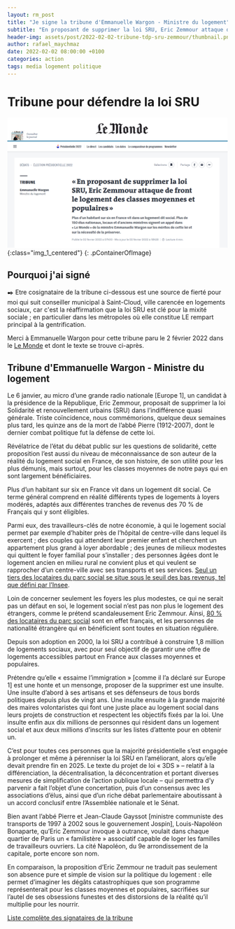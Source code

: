 ```yaml
---
layout: rm_post
title: "Je signe la tribune d'Emmanuelle Wargon - Ministre du logement"
subtitle: "En proposant de supprimer la loi SRU, Eric Zemmour attaque de front le logement des classes moyennes et populaires."
header-img: assets/post/2022-02-02-tribune-tdp-sru-zemmour/thumbnail.png
author: rafael_maychmaz
date: 2022-02-02 08:00:00 +0100
categories: action 
tags: media logement politique
---
```


# Tribune pour défendre la loi SRU

![texte alternatif à l'image](/assets/post/2022-02-02-tribune-tdp-sru-zemmour/thumbnail.png "Description de l info-bulle image"){:class="img_1_centered"}
{: .pContainerOfImage}
<br>

## Pourquoi j'ai signé

✒️ Etre cosignataire de la tribune ci-dessous est une source de fierté pour moi qui suit conseiller municipal à Saint-Cloud, ville carencée en logements sociaux, car c'est la réaffirmation que la loi SRU est clé pour la mixité sociale ; en particulier dans les métropoles où elle constitue LE rempart principal à la gentrification.

Merci à Emmanuelle Wargon pour cette tribune paru le 2 février 2022 dans le [Le Monde](https://www.lemonde.fr/idees/article/2022/02/02/en-proposant-de-supprimer-la-loi-sru-eric-zemmour-attaque-de-front-le-logement-des-classes-moyennes-et-populaires_6111947_3232.html) et dont le texte se trouve ci-après.
 
## Tribune d'Emmanuelle Wargon - Ministre du logement

Le 6 janvier, au micro d’une grande radio nationale [Europe 1], un candidat à la présidence de la République, Eric Zemmour, proposait de supprimer la loi Solidarité et renouvellement urbains (SRU) dans l’indifférence quasi générale. Triste coïncidence, nous commémorions, quelque deux semaines plus tard, les quinze ans de la mort de l’abbé Pierre (1912-2007), dont le dernier combat politique fut la défense de cette loi.

Révélatrice de l’état du débat public sur les questions de solidarité, cette proposition l’est aussi du niveau de méconnaissance de son auteur de la réalité du logement social en France, de son histoire, de son utilité pour les plus démunis, mais surtout, pour les classes moyennes de notre pays qui en sont largement bénéficiaires.

Plus d’un habitant sur six en France vit dans un logement dit social. Ce terme général comprend en réalité différents types de logements à loyers modérés, adaptés aux différentes tranches de revenus des 70 % de Français qui y sont éligibles.

Parmi eux, des travailleurs-clés de notre économie, à qui le logement social permet par exemple d’habiter près de l’hôpital de centre-ville dans lequel ils exercent ; des couples qui attendent leur premier enfant et cherchent un appartement plus grand à loyer abordable ; des jeunes de milieux modestes qui quittent le foyer familial pour s’installer ; des personnes âgées dont le logement ancien en milieu rural ne convient plus et qui veulent se rapprocher d’un centre-ville avec ses transports et ses services. [Seul un tiers des locataires du parc social se situe sous le seuil des bas revenus, tel que défini par l’Insee](https://www.union-habitat.org/sites/default/files/articles/pdf/2021-09/ush-chiffrescles_vs_nationale_2021_page_a_page.pdf).

Loin de concerner seulement les foyers les plus modestes, ce qui ne serait pas un défaut en soi, le logement social n’est pas non plus le logement des étrangers, comme le prétend scandaleusement Eric Zemmour. Ainsi, [80 % des locataires du parc social](https://www.insee.fr/fr/statistiques/2586016?sommaire=2586377) sont en effet français, et les personnes de nationalité étrangère qui en bénéficient sont toutes en situation régulière.

Depuis son adoption en 2000, la loi SRU a contribué à construire 1,8 million de logements sociaux, avec pour seul objectif de garantir une offre de logements accessibles partout en France aux classes moyennes et populaires.

Prétendre qu’elle « essaime l’immigration » [comme il l’a déclaré sur Europe 1] est une honte et un mensonge, proposer de la supprimer est une insulte. Une insulte d’abord à ses artisans et ses défenseurs de tous bords politiques depuis plus de vingt ans. Une insulte ensuite à la grande majorité des maires volontaristes qui font une juste place au logement social dans leurs projets de construction et respectent les objectifs fixés par la loi. Une insulte enfin aux dix millions de personnes qui résident dans un logement social et aux deux millions d’inscrits sur les listes d’attente pour en obtenir un.

C’est pour toutes ces personnes que la majorité présidentielle s’est engagée à prolonger et même à pérenniser la loi SRU en l’améliorant, alors qu’elle devait prendre fin en 2025. Le texte du projet de loi « 3DS » – relatif à la différenciation, la décentralisation, la déconcentration et portant diverses mesures de simplification de l’action publique locale – qui permettra d’y parvenir a fait l’objet d’une concertation, puis d’un consensus avec les associations d’élus, ainsi que d’un riche débat parlementaire aboutissant à un accord conclusif entre l’Assemblée nationale et le Sénat.

Bien avant l’abbé Pierre et Jean-Claude Gayssot [ministre communiste des transports de 1997 à 2002 sous le gouvernement Jospin], Louis-Napoléon Bonaparte, qu’Eric Zemmour invoque à outrance, voulait dans chaque quartier de Paris un « familistère » associatif capable de loger les familles de travailleurs ouvriers. La cité Napoléon, du 9e arrondissement de la capitale, porte encore son nom.

En comparaison, la proposition d’Eric Zemmour ne traduit pas seulement son absence pure et simple de vision sur la politique du logement : elle permet d’imaginer les dégâts catastrophiques que son programme représenterait pour les classes moyennes et populaires, sacrifiées sur l’autel de ses obsessions funestes et des distorsions de la réalité qu’il multiplie pour les nourrir.

[Liste complète des signataires de la tribune](https://www.territoiresdeprogres.fr/tribune-d_emmanuelle-wargon-le-monde-du-2-fev-2022/)

